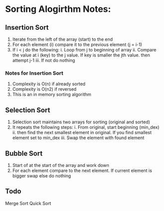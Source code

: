 # Sorting Alogirthm Notes:

## Insertion Sort

1. Iterate from the left of the array (start) to the end
2. For each element (i) compare it to the previous element (j = i-1)
3. If i < j do the following:
i. Loop from j to beginning of array
ii. Compare the value at i (key) to the j value.  If key is smaller the jth value. then attempt j-1
iii.  If not do nothing

### Notes for Insertion Sort
1. Complexity is O(n) if already sorted
2. Complexity is O(n2) if reversed
3. This is an in memory sorting algorithm

## Selection Sort
1. Selection sort maintains two arrays for sorting (original and sorted)
2. It repeats the following steps:
i. From original, start beginning (min_dex)
ii. then find the next smallest element in original.
If you find smallest element set to min_dex
iii.  Swap the element with found element


## Bubble Sort
1. Start of at the start of the array and work down
2. For each element compare to the next element.  If current element is bigger swap else 
do nothing

## Todo
Merge Sort
Quick Sort